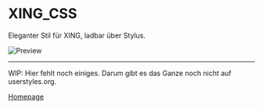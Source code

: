 # XING_CSS
Eleganter Stil für XING, ladbar über Stylus.

![Preview](http://www.thorsten-willert.de//images/xing.png)

---

WIP: Hier fehlt noch einiges. Darum gibt es das Ganze noch nicht auf userstyles.org.

[Homepage](https://www.thorsten-willert.de/software/xing-design)
